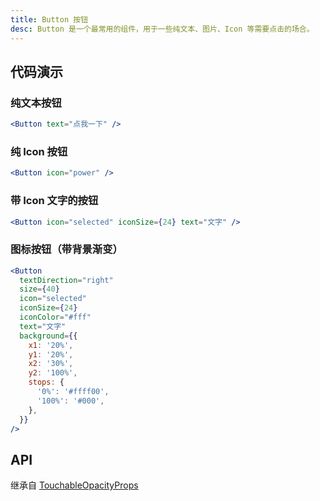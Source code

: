 ```yaml
---
title: Button 按钮
desc: Button 是一个最常用的组件，用于一些纯文本、图片、Icon 等需要点击的场合。
---
```


## 代码演示

### 纯文本按钮

```jsx
<Button text="点我一下" />
```

### 纯 Icon 按钮

```jsx
<Button icon="power" />
```

### 带 Icon 文字的按钮

```jsx
<Button icon="selected" iconSize={24} text="文字" />
```

### 图标按钮（带背景渐变）

```jsx
<Button
  textDirection="right"
  size={40}
  icon="selected"
  iconSize={24}
  iconColor="#fff"
  text="文字"
  background={{
    x1: '20%',
    y1: '20%',
    x2: '30%',
    y2: '100%',
    stops: {
      '0%': '#ffff00',
      '100%': '#000',
    },
  }}
/>
```

## API

继承自 [TouchableOpacityProps](https://reactnative.dev/docs/touchableopacity#props)

<Props name="ButtonProps"></Props>
